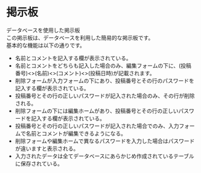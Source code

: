 # 掲示板
データベースを使用した掲示板  
この掲示板は、データベースを利用した簡易的な掲示板です。  
基本的な機能は以下の通りです。
* 名前とコメントを記入する欄が表示されている。
* 名前とコメントをどちらも記入した場合のみ、編集フォームの下に、(投稿番号)<>(名前)<>(コメント)<>(投稿日時)が記載されます。
* 削除フォームが入力フォームの下にあり、投稿番号とその行のパスワードを記入する欄が表示されている。
* 投稿番号とその行の正しいパスワードが記入された場合のみ、その行が削除される。
* 削除フォームの下には編集ホームがあり、投稿番号とその行の正しいパスワードを記入する欄が表示されている。
* 投稿番号とその行の正しいパスワードが記入された場合でのみ、入力フォームで名前とコメントが編集できるようになる。
* 削除フォームや編集ホームで異なるパスワードを入力した場合はパスワードが違いますと表示される。
* 入力されたデータは全てデータベースにあらかじめ作成されているテーブルに保存されている。  

